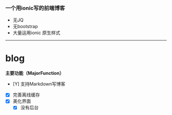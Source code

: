 ### 一个用ionic写的前端博客
- 无JQ
- 无bootstrap
- 大量运用ionic 原生样式
                
----
                    
# blog

**主要功能（MajorFunction）**

- [Y] 支持Markdown写博客
- [x] 完善离线缓存
- [x] 美化界面
    - [x] 没有后台
